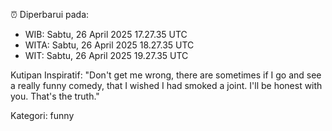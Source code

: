 ⏰ Diperbarui pada:
- WIB: Sabtu, 26 April 2025 17.27.35 UTC
- WITA: Sabtu, 26 April 2025 18.27.35 UTC
- WIT: Sabtu, 26 April 2025 19.27.35 UTC

Kutipan Inspiratif:
"Don't get me wrong, there are sometimes if I go and see a really funny comedy, that I wished I had smoked a joint. I'll be honest with you. That's the truth."


Kategori: funny

